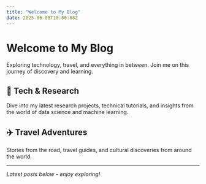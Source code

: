 ```yaml
---
title: "Welcome to My Blog"
date: 2025-06-08T10:00:00Z
---
```


# Welcome to My Blog

Exploring technology, travel, and everything in between. Join me on this journey of discovery and learning.

## 🔬 Tech & Research

Dive into my latest research projects, technical tutorials, and insights from the world of data science and machine learning.

## ✈️ Travel Adventures  

Stories from the road, travel guides, and cultural discoveries from around the world.

---

*Latest posts below - enjoy exploring!*